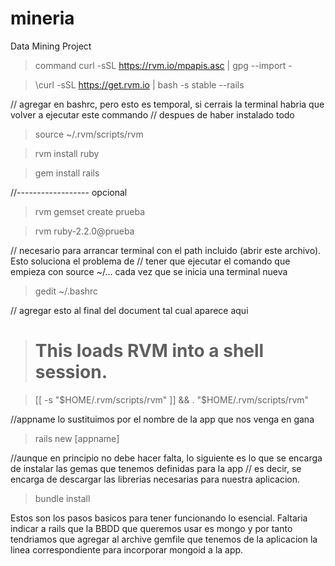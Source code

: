 # mineria
Data Mining Project


> command curl -sSL https://rvm.io/mpapis.asc | gpg --import -

> \curl -sSL https://get.rvm.io | bash -s stable --rails



// agregar en bashrc, pero esto es temporal, si cerrais la terminal habria que volver a ejecutar este commando
// despues de haber instalado todo


> source ~/.rvm/scripts/rvm

> rvm install ruby

> gem install rails


//------------------ opcional
> rvm gemset create prueba

> rvm ruby-2.2.0@prueba


//  necesario para arrancar terminal con el path incluido (abrir este archivo). Esto soluciona el problema de
// tener que ejecutar el comando que empieza con source ~/… cada vez que se inicia una terminal nueva

> gedit ~/.bashrc 


// agregar esto al final del document tal cual aparece aqui


> # This loads RVM into a shell session.

> [[ -s "$HOME/.rvm/scripts/rvm" ]] && . "$HOME/.rvm/scripts/rvm"


//appname lo sustituimos por el nombre de la app que nos venga en gana


> rails new [appname]


//aunque en principio no debe hacer falta, lo siguiente es lo que se encarga de instalar las gemas que tenemos definidas para la app
// es decir, se encarga de descargar las librerias necesarias para nuestra aplicacion.
> bundle install


Estos son los pasos basicos para tener funcionando lo esencial. Faltaria indicar a rails que la BBDD que queremos usar es mongo y por tanto tendriamos que agregar al archive gemfile que tenemos de la aplicacion la linea correspondiente para incorporar mongoid a la app.
